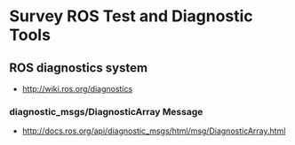 # Survey ROS Test and Diagnostic Tools

## ROS diagnostics system

- http://wiki.ros.org/diagnostics

### diagnostic_msgs/DiagnosticArray Message

- http://docs.ros.org/api/diagnostic_msgs/html/msg/DiagnosticArray.html